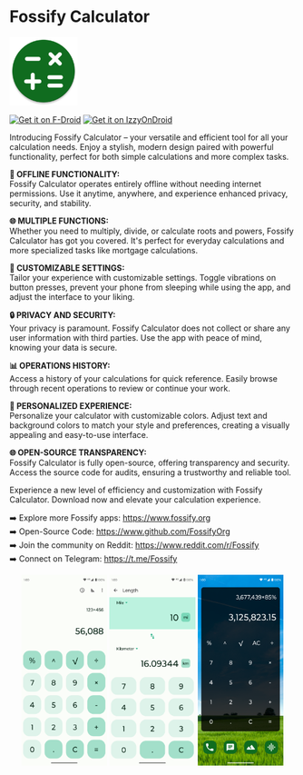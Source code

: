 # Fossify Calculator

<img alt="Logo" src="graphics/icon.webp" width="120" /> 

<a href="https://f-droid.org/packages/org.fossify.math/"><img src="https://fdroid.gitlab.io/artwork/badge/get-it-on-en.svg" alt="Get it on F-Droid" height=80/></a> <a href="https://apt.izzysoft.de/fdroid/index/apk/org.fossify.math"><img src="https://gitlab.com/IzzyOnDroid/repo/-/raw/master/assets/IzzyOnDroid.png" alt="Get it on IzzyOnDroid" height=80/></a>

Introducing Fossify Calculator – your versatile and efficient tool for all your calculation needs. Enjoy a stylish, modern design paired with powerful
functionality, perfect for both simple calculations and more complex tasks.

**📶 OFFLINE FUNCTIONALITY:**    
Fossify Calculator operates entirely offline without needing internet permissions. Use it anytime, anywhere, and experience enhanced privacy, security, and
stability.

**🌐 MULTIPLE FUNCTIONS:**    
Whether you need to multiply, divide, or calculate roots and powers, Fossify Calculator has got you covered. It's perfect for everyday calculations and more
specialized tasks like mortgage calculations.

**📳 CUSTOMIZABLE SETTINGS:**    
Tailor your experience with customizable settings. Toggle vibrations on button presses, prevent your phone from sleeping while using the app, and adjust the
interface to your liking.

**🔒 PRIVACY AND SECURITY:**    
Your privacy is paramount. Fossify Calculator does not collect or share any user information with third parties. Use the app with peace of mind, knowing your
data is secure.

**📊 OPERATIONS HISTORY:**    
Access a history of your calculations for quick reference. Easily browse through recent operations to review or continue your work.

**🎨 PERSONALIZED EXPERIENCE:**    
Personalize your calculator with customizable colors. Adjust text and background colors to match your style and preferences, creating a visually appealing and
easy-to-use interface.

**🌐 OPEN-SOURCE TRANSPARENCY:**    
Fossify Calculator is fully open-source, offering transparency and security. Access the source code for audits, ensuring a trustworthy and reliable tool.

Experience a new level of efficiency and customization with Fossify Calculator. Download now and elevate your calculation experience.

➡️ Explore more Fossify apps: https://www.fossify.org    
➡️ Open-Source Code: https://www.github.com/FossifyOrg    
➡️ Join the community on Reddit: https://www.reddit.com/r/Fossify    
➡️ Connect on Telegram: https://t.me/Fossify

<div align="center">
<img alt="App image" src="fastlane/metadata/android/en-US/images/phoneScreenshots/1_en-US.png" width="30%">
<img alt="App image" src="fastlane/metadata/android/en-US/images/phoneScreenshots/2_en-US.png" width="30%">
<img alt="App image" src="fastlane/metadata/android/en-US/images/phoneScreenshots/3_en-US.png" width="30%">
</div>

